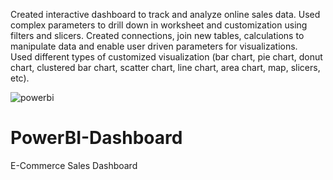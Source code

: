 Created interactive dashboard to track and analyze online sales data.
Used complex parameters to drill down in worksheet and customization using filters and slicers.
Created connections, join new tables, calculations to manipulate data and enable user driven parameters for visualizations.  
Used different types of customized visualization (bar chart, pie chart, donut chart, clustered bar chart, scatter chart, line chart, area chart, map, slicers, etc). 

![powerbi](https://github.com/user-attachments/assets/d8fb9b92-21ec-4775-92da-4d43dedb0cd2)

# PowerBI-Dashboard
E-Commerce Sales Dashboard
